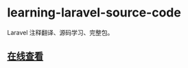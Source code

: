 # learning-laravel-source-code

Laravel 注释翻译、源码学习、完整包。

## [在线查看](http://5-say.github.io/learning-laravel-source-code)